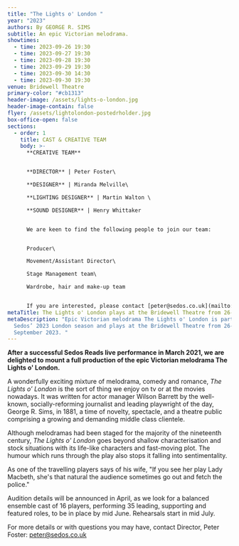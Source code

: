 ```yaml
---
title: "The Lights o' London "
year: "2023"
authors: By GEORGE R. SIMS
subtitle: An epic Victorian melodrama.
showtimes:
  - time: 2023-09-26 19:30
  - time: 2023-09-27 19:30
  - time: 2023-09-28 19:30
  - time: 2023-09-29 19:30
  - time: 2023-09-30 14:30
  - time: 2023-09-30 19:30
venue: Bridewell Theatre
primary-color: "#cb1313"
header-image: /assets/lights-o-london.jpg
header-image-contain: false
flyer: /assets/lightolondon-postedrholder.jpg
box-office-open: false
sections:
  - order: 1
    title: CAST & CREATIVE TEAM
    body: >-
      **CREATIVE TEAM**


      **DIRECTOR** | Peter Foster\

      **DESIGNER** | Miranda Melville\

      **LIGHTING DESIGNER** | Martin Walton \

      **SOUND DESIGNER** | Henry Whittaker


      We are keen to find the following people to join our team: 


      Producer\

      Movement/Assistant Director\

      Stage Management team\

      Wardrobe, hair and make-up team


      If you are interested, please contact [peter@sedos.co.uk](mailto:peter@sedos.co.uk)
metaTitle: The Lights o' London plays at the Bridewell Theatre from 26-30 September 2023
metaDescription: "Epic Victorian melodrama The Lights o' London is part of
  Sedos’ 2023 London season and plays at the Bridewell Theatre from 26-30
  September 2023. "
---
```

**After a successful Sedos Reads live performance in March 2021, we are delighted to mount a full production of the epic Victorian melodrama The Lights o' London.**

A wonderfully exciting mixture of melodrama, comedy and romance, *The Lights o’ London* is the sort of thing we enjoy on tv or at the movies nowadays. It was written for actor manager Wilson Barrett by the well-known, socially-reforming journalist and leading playwright of the day, George R. Sims, in 1881, a time of novelty, spectacle, and a theatre public comprising a growing and demanding middle class clientele.

Although melodramas had been staged for the majority of the nineteenth century, *The Lights o' London* goes beyond shallow characterisation and stock situations with its life-like characters and fast-moving plot. The humour which runs through the play also stops it falling into sentimentality.

As one of the travelling players says of his wife, "If you see her play Lady Macbeth, she's that natural the audience sometimes go out and fetch the police."

Audition details will be announced in April, as we look for a balanced ensemble cast of 16 players, performing 35 leading, supporting and featured roles, to be in place by mid June. Rehearsals start in mid July.

For more details or with questions you may have, contact Director, Peter Foster: [peter@sedos.co.uk](mailto:peter@sedos.co.uk)